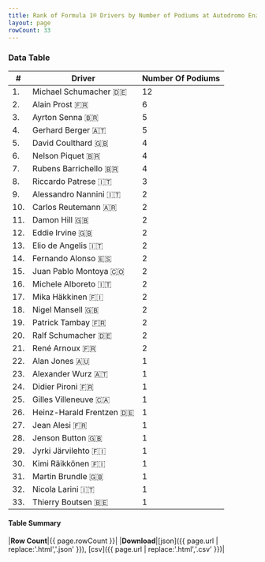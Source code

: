 ```yaml
---
title: Rank of Formula 1® Drivers by Number of Podiums at Autodromo Enzo e Dino Ferrari
layout: page
rowCount: 33
---
```


<canvas id="chart" width="400" height="180"></canvas>
<script>
var data = {
    "datasets": [
        {
            "backgroundColor": [
                "#f3a935",
                "#f3a935",
                "#f3a935",
                "#f3a935",
                "#f3a935",
                "#f3a935",
                "#f3a935",
                "#f3a935",
                "#f3a935",
                "#f3a935",
                "#f3a935",
                "#f3a935",
                "#f3a935",
                "#f3a935",
                "#f3a935",
                "#f3a935",
                "#f3a935",
                "#f3a935",
                "#f3a935",
                "#f3a935",
                "#f3a935",
                "#f3a935",
                "#f3a935",
                "#f3a935",
                "#f3a935",
                "#f3a935",
                "#f3a935",
                "#f3a935",
                "#f3a935",
                "#f3a935",
                "#f3a935",
                "#f3a935",
                "#f3a935"
            ],
            "borderColor": [
                "#f68639",
                "#f68639",
                "#f68639",
                "#f68639",
                "#f68639",
                "#f68639",
                "#f68639",
                "#f68639",
                "#f68639",
                "#f68639",
                "#f68639",
                "#f68639",
                "#f68639",
                "#f68639",
                "#f68639",
                "#f68639",
                "#f68639",
                "#f68639",
                "#f68639",
                "#f68639",
                "#f68639",
                "#f68639",
                "#f68639",
                "#f68639",
                "#f68639",
                "#f68639",
                "#f68639",
                "#f68639",
                "#f68639",
                "#f68639",
                "#f68639",
                "#f68639",
                "#f68639"
            ],
            "borderWidth": 1,
            "data": [
                12.0,
                6.0,
                5.0,
                5.0,
                4.0,
                4.0,
                4.0,
                3.0,
                2.0,
                2.0,
                2.0,
                2.0,
                2.0,
                2.0,
                2.0,
                2.0,
                2.0,
                2.0,
                2.0,
                2.0,
                2.0,
                1.0,
                1.0,
                1.0,
                1.0,
                1.0,
                1.0,
                1.0,
                1.0,
                1.0,
                1.0,
                1.0,
                1.0
            ],
            "label": "Number Of Podiums"
        }
    ],
    "labels": [
        "Michael Schumacher",
        "Alain Prost",
        "Ayrton Senna",
        "Gerhard Berger",
        "David Coulthard",
        "Nelson Piquet",
        "Rubens Barrichello",
        "Riccardo Patrese",
        "Alessandro Nannini",
        "Carlos Reutemann",
        "Damon Hill",
        "Eddie Irvine",
        "Elio de Angelis",
        "Fernando Alonso",
        "Juan Pablo Montoya",
        "Michele Alboreto",
        "Mika Häkkinen",
        "Nigel Mansell",
        "Patrick Tambay",
        "Ralf Schumacher",
        "René Arnoux",
        "Alan Jones",
        "Alexander Wurz",
        "Didier Pironi",
        "Gilles Villeneuve",
        "Heinz-Harald Frentzen",
        "Jean Alesi",
        "Jenson Button",
        "Jyrki Järvilehto",
        "Kimi Räikkönen",
        "Martin Brundle",
        "Nicola Larini",
        "Thierry Boutsen"
    ]
};
var options = {
  legend: {
    display: false
  },
  scales: {
    xAxes: [{
      ticks: {
        beginAtZero: true,
        maxRotation: 180,
        display: window.innerWidth > 800
      }
    }],
    yAxes: [{
      ticks: {
        beginAtZero: true
      }
    }]
  },
  onResize: function(chart, size) {
    chart.options.scales.xAxes[0].ticks.display = size.width > 800;
  }
};
var chart = new Chart("chart", {
    data: data,
    type: 'bar',
    options: options
});
</script>

<!-- div id="chart-navigation">
<button onclick="window.location = chart.toBase64Image();">Save as Image</button>
<button onclick="window.location = chart.toBase64Image();">Hello</button>
<button onclick="window.location = chart.toBase64Image();">Hello</button>
<select>
<option>one</option>
<option>two</option>
<option>three</option>
</select>
</div -->




### Data Table

| # | Driver | Number Of Podiums |
|--|--|--|
| 1. | Michael Schumacher 🇩🇪 | 12 |
| 2. | Alain Prost 🇫🇷 | 6 |
| 3. | Ayrton Senna 🇧🇷 | 5 |
| 4. | Gerhard Berger 🇦🇹 | 5 |
| 5. | David Coulthard 🇬🇧 | 4 |
| 6. | Nelson Piquet 🇧🇷 | 4 |
| 7. | Rubens Barrichello 🇧🇷 | 4 |
| 8. | Riccardo Patrese 🇮🇹 | 3 |
| 9. | Alessandro Nannini 🇮🇹 | 2 |
| 10. | Carlos Reutemann 🇦🇷 | 2 |
| 11. | Damon Hill 🇬🇧 | 2 |
| 12. | Eddie Irvine 🇬🇧 | 2 |
| 13. | Elio de Angelis 🇮🇹 | 2 |
| 14. | Fernando Alonso 🇪🇸 | 2 |
| 15. | Juan Pablo Montoya 🇨🇴 | 2 |
| 16. | Michele Alboreto 🇮🇹 | 2 |
| 17. | Mika Häkkinen 🇫🇮 | 2 |
| 18. | Nigel Mansell 🇬🇧 | 2 |
| 19. | Patrick Tambay 🇫🇷 | 2 |
| 20. | Ralf Schumacher 🇩🇪 | 2 |
| 21. | René Arnoux 🇫🇷 | 2 |
| 22. | Alan Jones 🇦🇺 | 1 |
| 23. | Alexander Wurz 🇦🇹 | 1 |
| 24. | Didier Pironi 🇫🇷 | 1 |
| 25. | Gilles Villeneuve 🇨🇦 | 1 |
| 26. | Heinz-Harald Frentzen 🇩🇪 | 1 |
| 27. | Jean Alesi 🇫🇷 | 1 |
| 28. | Jenson Button 🇬🇧 | 1 |
| 29. | Jyrki Järvilehto 🇫🇮 | 1 |
| 30. | Kimi Räikkönen 🇫🇮 | 1 |
| 31. | Martin Brundle 🇬🇧 | 1 |
| 32. | Nicola Larini 🇮🇹 | 1 |
| 33. | Thierry Boutsen 🇧🇪 | 1 |

#### Table Summary

|**Row Count**|{{ page.rowCount }}|
|**Download**|[json]({{ page.url | replace:'.html','.json' }}), [csv]({{ page.url | replace:'.html','.csv' }})|
